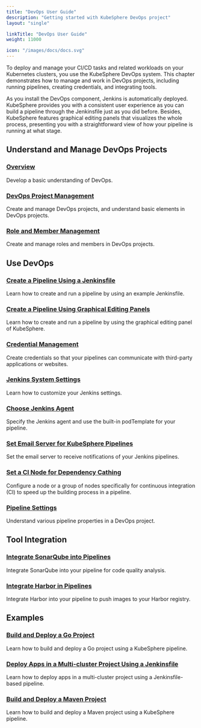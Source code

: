 ```yaml
---
title: "DevOps User Guide"
description: "Getting started with KubeSphere DevOps project"
layout: "single"

linkTitle: "DevOps User Guide"
weight: 11000

icon: "/images/docs/docs.svg"
---
```


To deploy and manage your CI/CD tasks and related workloads on your Kubernetes clusters, you use the KubeSphere DevOps system. This chapter demonstrates how to manage and work in DevOps projects, including running pipelines, creating credentials, and integrating tools.

As you install the DevOps component, Jenkins is automatically deployed. KubeSphere provides you with a consistent user experience as you can build a pipeline through the Jenkinsfile just as you did before. Besides, KubeSphere features graphical editing panels that visualizes the whole process, presenting you with a straightforward view of how your pipeline is running at what stage.

## Understand and Manage DevOps Projects

### [Overview](../devops-user-guide/understand-and-manage-devops-projects/overview/)

Develop a basic understanding of DevOps.

### [DevOps Project Management](../devops-user-guide/understand-and-manage-devops-projects/devops-project-management/)

Create and manage DevOps projects, and understand basic elements in DevOps projects.

### [Role and Member Management](../devops-user-guide/understand-and-manage-devops-projects/role-and-member-management/)

Create and manage roles and members in DevOps projects.

## Use DevOps

### [Create a Pipeline Using a Jenkinsfile](../devops-user-guide/how-to-use/create-a-pipeline-using-jenkinsfile/)

Learn how to create and run a pipeline by using an example Jenkinsfile.

### [Create a Pipeline Using Graphical Editing Panels](../devops-user-guide/how-to-use/create-a-pipeline-using-graphical-editing-panel/)

Learn how to create and run a pipeline by using the graphical editing panel of KubeSphere.

### [Credential Management](../devops-user-guide/how-to-use/credential-management/)

Create credentials so that your pipelines can communicate with third-party applications or websites.

### [Jenkins System Settings](../devops-user-guide/how-to-use/jenkins-setting/)

Learn how to customize your Jenkins settings.

### [Choose Jenkins Agent](../devops-user-guide/how-to-use/choose-jenkins-agent/)

Specify the Jenkins agent and use the built-in podTemplate for your pipeline.

### [Set Email Server for KubeSphere Pipelines](../devops-user-guide/how-to-use/jenkins-email/)

Set the email server to receive notifications of your Jenkins pipelines.

### [Set a CI Node for Dependency Cathing](../devops-user-guide/how-to-use/set-ci-node/)

Configure a node or a group of nodes specifically for continuous integration (CI) to speed up the building process in a pipeline.

### [Pipeline Settings](../devops-user-guide/how-to-use/pipeline-settings/)

Understand various pipeline properties in a DevOps project.

## Tool Integration

### [Integrate SonarQube into Pipelines](../devops-user-guide/how-to-integrate/sonarqube/)

Integrate SonarQube into your pipeline for code quality analysis.

### [Integrate Harbor in Pipelines](../devops-user-guide/how-to-integrate/harbor/)

Integrate Harbor into your pipeline to push images to your Harbor registry.

## Examples

### [Build and Deploy a Go Project](../devops-user-guide/examples/go-project-pipeline/)

Learn how to build and deploy a Go project using a KubeSphere pipeline.

### [Deploy Apps in a Multi-cluster Project Using a Jenkinsfile](../devops-user-guide/examples/multi-cluster-project-example/)

Learn how to deploy apps in a multi-cluster project using a Jenkinsfile-based pipeline.

### [Build and Deploy a Maven Project](../devops-user-guide/examples/a-maven-project/)

Learn how to build and deploy a Maven project using a KubeSphere pipeline.